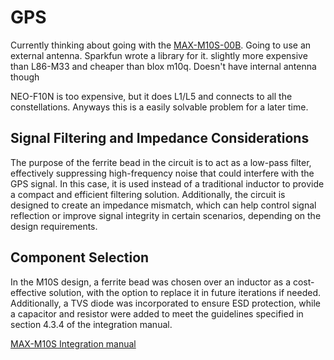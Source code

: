 # GPS 

Currently thinking about going with the [MAX-M10S-00B](https://www.digikey.com/en/products/detail/u-blox/MAX-M10S-00B/15712906). Going to use an external antenna. Sparkfun wrote a library for it. slightly more expensive than L86-M33 and cheaper than blox m10q. Doesn't have internal antenna though

NEO-F10N is too expensive, but it does L1/L5 and connects to all the constellations. Anyways this is a easily solvable problem for a later time.

## Signal Filtering and Impedance Considerations 

The purpose of the ferrite bead in the circuit is to act as a low-pass filter, effectively suppressing high-frequency noise that could interfere with the GPS signal. In this case, it is used instead of a traditional inductor to provide a compact and efficient filtering solution. Additionally, the circuit is designed to create an impedance mismatch, which can help control signal reflection or improve signal integrity in certain scenarios, depending on the design requirements.

## Component Selection

In the M10S design, a ferrite bead was chosen over an inductor as a cost-effective solution, with the option to replace it in future iterations if needed. Additionally, a TVS diode was incorporated to ensure ESD protection, while a capacitor and resistor were added to meet the guidelines specified in section 4.3.4 of the integration manual.

[MAX-M10S Integration manual](https://content.u-blox.com/sites/default/files/MAX-M10S_IntegrationManual_UBX-20053088.pdf)
